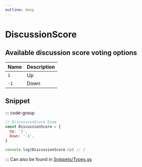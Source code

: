 ```yaml
---
outline: deep
---
```


# DiscussionScore

## Available discussion score voting options

| Name     | Description |
|----------|-------------|
| `1`      | Up          |
| `-1`     | Down        |

## Snippet

::: code-group

```js [enum.gs]
// DiscussionScore Enum
const DiscussionScore = {
  Up: '1',
  Down: '-1',
}

console.log(DiscussionScore.Up) // 1
```

:::
Can also be found in [Snippets/Types.gs](../../snippets/snippets/types)